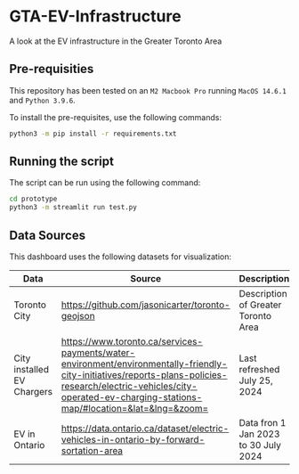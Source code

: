 # GTA-EV-Infrastructure
A look at the EV infrastructure in the Greater Toronto Area

## Pre-requisities

This repository has been tested on an `M2 Macbook Pro` running `MacOS 14.6.1` and `Python 3.9.6`.

To install the pre-requisites, use the following commands:

```bash
python3 -m pip install -r requirements.txt
```

## Running the script

The script can be run using the following command:

```bash
cd prototype
python3 -m streamlit run test.py
```

## Data Sources

This dashboard uses the following datasets for visualization:

| Data | Source | Description |
|---|---|---|
| Toronto City | https://github.com/jasonicarter/toronto-geojson | Description of Greater Toronto Area |
| City installed EV Chargers | https://www.toronto.ca/services-payments/water-environment/environmentally-friendly-city-initiatives/reports-plans-policies-research/electric-vehicles/city-operated-ev-charging-stations-map/#location=&lat=&lng=&zoom= | Last refreshed July 25, 2024 |
| EV in Ontario | https://data.ontario.ca/dataset/electric-vehicles-in-ontario-by-forward-sortation-area | Data fron 1 Jan 2023 to 30 July 2024 |
